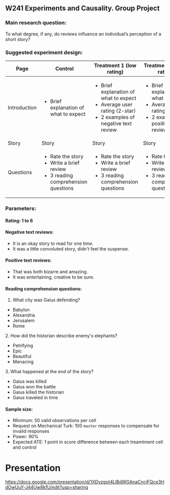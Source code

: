 ## W241 Experiments and Causality. Group Project

### Main research question:

To what degree, if any, do reviews influence an individual’s perception of a short story?


### Suggested experiment design:


| Page         | Control                               | Treatment 1 (low rating)              | Treatment 2 (high rating)             |
|--------------|---------------------------------------|---------------------------------------|---------------------------------------|
| Introduction | <ul><li>Brief explanation of what to expect</li></ul> | <ul><li>Brief explanation of what to expect</li><li>Average user rating (2-star)</li><li>2 examples of negative text review</li></ul> | <ul><li>Brief explanation of what to expect</li><li>Average user rating (5-star)</li><li>2 examples of positive text review</li></ul> |
| Story        | Story | Story | Story |
| Questions    | <ul><li>Rate the story</li><li>Write a brief review</li><li>3 reading comprehension questions</li></ul>| <ul><li>Rate the story</li><li>Write a brief review</li><li>3 reading comprehension questions</li></ul> | <ul><li>Rate the story</li><li>Write a brief review</li><li>3 reading comprehension questions</li></ul> |


### Parameters:

#### Rating: 1 to 6

#### Negative text reviews:

 <ul><li>It is an okay story to read for one time. </li><li>It was a little convoluted story, didn't feel the suspense. </li></ul>

#### Positive text reviews:

<ul><li>That was both bizarre and amazing. </li><li>It was entertaining, creative to be sure. </li></ul>

#### Reading comprehension questions:

  1. What city was Gaius defending?
 <ul><li>Babylon</li><li>Alexandria</li><li>Jerusalem</li><li>Rome</li></ul>
  2. How did the historian describe enemy's elephants?
 <ul><li>Petrifying</li><li>Epic</li><li>Beautiful</li><li>Menacing</li></ul>
  3. What happened at the end of the story?
 <ul><li>Gaius was killed</li><li>Gaius won the battle</li><li>Gaius killed the historian</li><li>Gaius traveled in time</li></ul>

#### Sample size:

 - Minimum: 50 valid observations per cell
 - Request on Mechanical Turk: 100 `master` responses to compensate for invalid responses
 - Power: 90%
 - Expected ATE: 1 point in score difference between each treamtment cell and control

# Presentation

https://docs.google.com/presentation/d/1XDyzgot4LlBdWGAnaCncjFQce3HdOwUuY-J44Uw8kfU/edit?usp=sharing